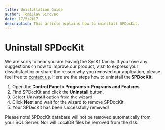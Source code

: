 ```yaml
---
title: Unistallation Guide
author: Tomislav Sirovec
date: 17/5/2017
description: This article explains how to uninstall SPDocKit.
---
```


# Uninstall SPDocKit

We are sorry to hear you are leaving the SysKit family. If you have any suggestions on how to improve our product, wish to express your dissatisfaction or share the reason why you removed our application, please feel free to [contact us](https://www.spdockit.com/support/contact-us/). Here are the steps how to uninstall the **SPDocKit**.

1. Open the **Control Panel &gt; Programs &gt; Programs and Features**.
2. Find SPDocKit and click the **Uninstall** button.
3. Select **Uninstall** option from the wizard.
4. Click **Next** and wait for the wizard to remove SPDocKit.
5. Your SPDocKit has been successfully removed!

Please note! SPDocKit database will not be removed automatically from your SQL Server. Nor will LocalDB files be removed from the disk.

